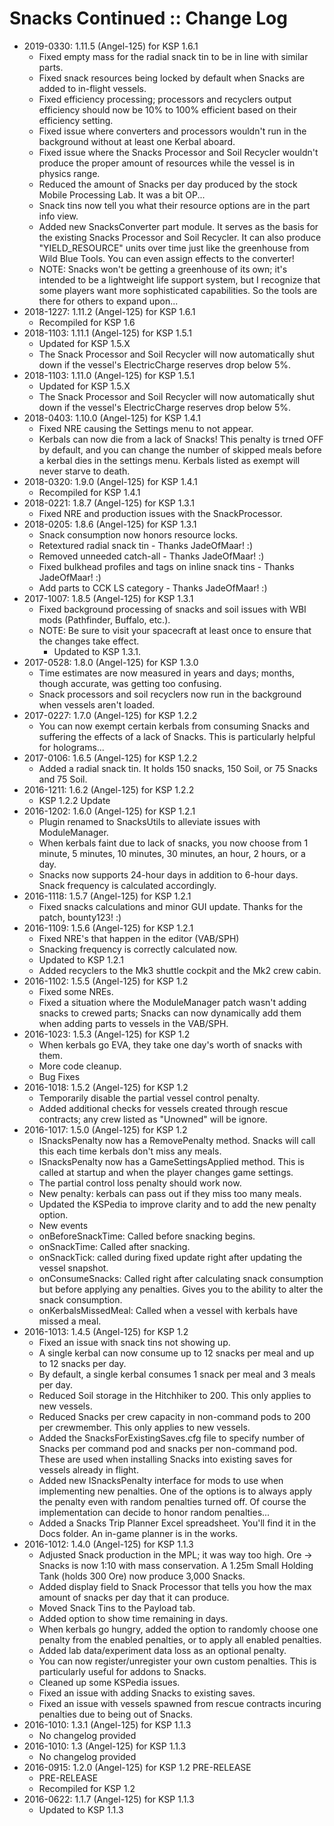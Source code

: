 # Snacks Continued :: Change Log

* 2019-0330: 1.11.5 (Angel-125) for KSP 1.6.1
	+ Fixed empty mass for the radial snack tin to be in line with similar parts.
	+ Fixed snack resources being locked by default when Snacks are added to in-flight vessels.
	+ Fixed efficiency processing; processors and recyclers output efficiency should now be 10% to 100% efficient based on their efficiency setting.
	+ Fixed issue where converters and processors wouldn't run in the background without at least one Kerbal aboard.
	+ Fixed issue where the Snacks Processor and Soil Recycler wouldn't produce the proper amount of resources while the vessel is in physics range.
	+ Reduced the amount of Snacks per day produced by the stock Mobile Processing Lab. It was a bit OP...
	+ Snack tins now tell you what their resource options are in the part info view.
	+ Added new SnacksConverter part module. It serves as the basis for the existing Snacks Processor and Soil Recycler. It can also produce "YIELD_RESOURCE" units over time just like the greenhouse from Wild Blue Tools. You can even assign effects to the converter!
	+ NOTE: Snacks won't be getting a greenhouse of its own; it's intended to be a lightweight life support system, but I recognize that some players want more sophisticated capabilities. So the tools are there for others to expand upon...
* 2018-1227: 1.11.2 (Angel-125) for KSP 1.6.1
	+ Recompiled for KSP 1.6
* 2018-1103: 1.11.1 (Angel-125) for KSP 1.5.1
	+ Updated for KSP 1.5.X
	+ The Snack Processor and Soil Recycler will now automatically shut down if the vessel's ElectricCharge reserves drop below 5%.
* 2018-1103: 1.11.0 (Angel-125) for KSP 1.5.1
	+ Updated for KSP 1.5.X
	+ The Snack Processor and Soil Recycler will now automatically shut down if the vessel's ElectricCharge reserves drop below 5%.
* 2018-0403: 1.10.0 (Angel-125) for KSP 1.4.1
	+ Fixed NRE causing the Settings menu to not appear.
	+ Kerbals can now die from a lack of Snacks! This penalty is trned OFF by default, and you can change the number of skipped meals before a kerbal dies in the settings menu. Kerbals listed as exempt will never starve to death.
* 2018-0320: 1.9.0 (Angel-125) for KSP 1.4.1
	+ Recompiled for KSP 1.4.1
* 2018-0221: 1.8.7 (Angel-125) for KSP 1.3.1
	+ Fixed NRE and production issues with the SnackProcessor.
* 2018-0205: 1.8.6 (Angel-125) for KSP 1.3.1
	+ Snack consumption now honors resource locks.
	+ Retextured radial snack tin - Thanks JadeOfMaar! :)
	+ Removed unneeded catch-all - Thanks JadeOfMaar! :)
	+ Fixed bulkhead profiles and tags on inline snack tins - Thanks JadeOfMaar! :)
	+ Add parts to CCK LS category - Thanks JadeOfMaar! :)
* 2017-1007: 1.8.5 (Angel-125) for KSP 1.3.1
	+ Fixed background processing of snacks and soil issues with WBI mods (Pathfinder, Buffalo, etc.).
	+ NOTE: Be sure to visit your spacecraft at least once to ensure that the changes take effect.
		- Updated to KSP 1.3.1.
* 2017-0528: 1.8.0 (Angel-125) for KSP 1.3.0
	+ Time estimates are now measured in years and days; months, though accurate, was getting too confusing.
	+ Snack processors and soil recyclers now run in the background when vessels aren't loaded.
* 2017-0227: 1.7.0 (Angel-125) for KSP 1.2.2
	+ You can now exempt certain kerbals from consuming Snacks and suffering the effects of a lack of Snacks. This is particularly helpful for holograms...
* 2017-0106: 1.6.5 (Angel-125) for KSP 1.2.2
	+ Added a radial snack tin. It holds 150 snacks, 150 Soil, or 75 Snacks and 75 Soil.
* 2016-1211: 1.6.2 (Angel-125) for KSP 1.2.2
	+ KSP 1.2.2 Update
* 2016-1202: 1.6.0 (Angel-125) for KSP 1.2.1
	+ Plugin renamed to SnacksUtils to alleviate issues with ModuleManager.
	+ When kerbals faint due to lack of snacks, you now choose from 1 minute, 5 minutes, 10 minutes, 30 minutes, an hour, 2 hours, or a day.
	+ Snacks now supports 24-hour days in addition to 6-hour days. Snack frequency is calculated accordingly.
* 2016-1118: 1.5.7 (Angel-125) for KSP 1.2.1
	+ Fixed snacks calculations and minor GUI update. Thanks for the patch, bounty123! :)
* 2016-1109: 1.5.6 (Angel-125) for KSP 1.2.1
	+ Fixed NRE's that happen in the editor (VAB/SPH)
	+ Snacking frequency is correctly calculated now.
	+ Updated to KSP 1.2.1
	+ Added recyclers to the Mk3 shuttle cockpit and the Mk2 crew cabin.
* 2016-1102: 1.5.5 (Angel-125) for KSP 1.2
	+ Fixed some NREs.
	+ Fixed a situation where the ModuleManager patch wasn't adding snacks to crewed parts; Snacks can now dynamically add them when adding parts to vessels in the VAB/SPH.
* 2016-1023: 1.5.3 (Angel-125) for KSP 1.2
	+ When kerbals go EVA, they take one day's worth of snacks with them.
	+ More code cleanup.
	+ Bug Fixes
* 2016-1018: 1.5.2 (Angel-125) for KSP 1.2
	+ Temporarily disable the partial vessel control penalty.
	+ Added additional checks for vessels created through rescue contracts; any crew listed as "Unowned" will be ignore.
* 2016-1017: 1.5.0 (Angel-125) for KSP 1.2
	+ ISnacksPenalty now has a RemovePenalty method. Snacks will call this each time kerbals don't miss any meals.
	+ ISnacksPenalty now has a GameSettingsApplied method. This is called at startup and when the player changes game settings.
	+ The partial control loss penalty should work now.
	+ New penalty: kerbals can pass out if they miss too many meals.
	+ Updated the KSPedia to improve clarity and to add the new penalty option.
	+ New events
	+ onBeforeSnackTime: Called before snacking begins.
	+ onSnackTime: Called after snacking.
	+ onSnackTick: called during fixed update right after updating the vessel snapshot.
	+ onConsumeSnacks: Called right after calculating snack consumption but before applying any penalties. Gives you to the ability to alter the snack consumption.
	+ onKerbalsMissedMeal: Called when a vessel with kerbals have missed a meal.
* 2016-1013: 1.4.5 (Angel-125) for KSP 1.2
	+ Fixed an issue with snack tins not showing up.
	+ A single kerbal can now consume up to 12 snacks per meal and up to 12 snacks per day.
	+ By default, a single kerbal consumes 1 snack per meal and 3 meals per day.
	+ Reduced Soil storage in the Hitchhiker to 200. This only applies to new vessels.
	+ Reduced Snacks per crew capacity in non-command pods to 200 per crewmember. This only applies to new vessels.
	+ Added the SnacksForExistingSaves.cfg file to specify number of Snacks per command pod and snacks per non-command pod. These are used when installing Snacks into existing saves for vessels already in flight.
	+ Added new ISnacksPenalty interface for mods to use when implementing new penalties. One of the options is to always apply the penalty even with random penalties turned off. Of course the implementation can decide to honor random penalties...
	+ Added a Snacks Trip Planner Excel spreadsheet. You'll find it in the Docs folder. An in-game planner is in the works.
* 2016-1012: 1.4.0 (Angel-125) for KSP 1.1.3
	+ Adjusted Snack production in the MPL; it was way too high. Ore -> Snacks is now 1:10 with mass conservation. A 1.25m Small Holding Tank (holds 300 Ore) now produce 3,000 Snacks.
	+ Added display field to Snack Processor that tells you how the max amount of snacks per day that it can produce.
	+ Moved Snack Tins to the Payload tab.
	+ Added option to show time remaining in days.
	+ When kerbals go hungry, added the option to randomly choose one penalty from the enabled penalties, or to apply all enabled penalties.
	+ Added lab data/experiment data loss as an optional penalty.
	+ You can now register/unregister your own custom penalties. This is particularly useful for addons to Snacks.
	+ Cleaned up some KSPedia issues.
	+ Fixed an issue with adding Snacks to existing saves.
	+ Fixed an issue with vessels spawned from rescue contracts incuring penalties due to being out of Snacks.
* 2016-1010: 1.3.1 (Angel-125) for KSP 1.1.3
	+ No changelog provided
* 2016-1010: 1.3 (Angel-125) for KSP 1.1.3
	+ No changelog provided
* 2016-0915: 1.2.0 (Angel-125) for KSP 1.2 PRE-RELEASE
	+ PRE-RELEASE
	+ Recompiled for KSP 1.2
* 2016-0622: 1.1.7 (Angel-125) for KSP 1.1.3
	+ Updated to KSP 1.1.3
